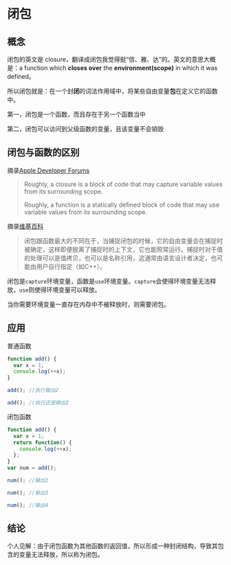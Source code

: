 # 闭包

## 概念

闭包的英文是 closure，翻译成闭包我觉得挺“信、雅、达”的。英文的意思大概是：a function which **closes over** the **environment(scope)** in which it was defined。

所以闭包就是：在一个封**闭**的词法作用域中，将某些自由变量**包**在定义它的函数中。

第一，闭包是一个函数，而且存在于另一个函数当中

第二，闭包可以访问到父级函数的变量，且该变量不会销毁

## 闭包与函数的区别

摘录[Apple Developer Forums](https://developer.apple.com/forums/thread/43606)

> Roughly, a closure is a block of code that may capture variable values from its surrounding scope.
>
> Roughly, a function is a statically defined block of code that may use variable values from its surrounding scope.

摘录[维基百科](https://zh.wikipedia.org/wiki/闭包_(计算机科学))

> 闭包跟函数最大的不同在于，当捕捉闭包的时候，它的自由变量会在捕捉时被确定，这样即便脱离了捕捉时的上下文，它也能照常运行。捕捉时对于值的处理可以是值拷贝，也可以是名称引用，这通常由语言设计者决定，也可能由用户自行指定（如C++）。

闭包是`capture`环境变量，函数是`use`环境变量。`capture`会使得环境变量无法释放，`use`则使得环境变量可以释放。

当你需要环境变量一直存在内存中不被释放时，则需要闭包。

## 应用

普通函数

```js
function add() {
  var x = 1;
  console.log(++x);
}

add(); //执行输出2

add(); //执行还是输出2
```

闭包函数


```js
function add() {
  var x = 1;
  return function() {
    console.log(++x);
  };
}
var num = add();

num(); //输出2

num(); //输出3

num(); //输出4
```

## 结论

个人见解：由于闭包函数为其他函数的返回值，所以形成一种封闭结构，导致其包含的变量无法释放，所以称为闭包。
